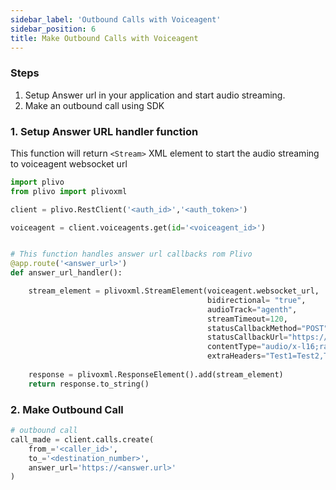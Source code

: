 ```yaml
---
sidebar_label: 'Outbound Calls with Voiceagent'
sidebar_position: 6
title: Make Outbound Calls with Voiceagent
---
```


### Steps

1. Setup Answer url in your application and start audio streaming.
2. Make an outbound call using SDK


### 1. Setup Answer URL handler function
This function will return `<Stream>` XML element to start the audio streaming to voiceagent websocket url

```python
import plivo
from plivo import plivoxml

client = plivo.RestClient('<auth_id>','<auth_token>')

voiceagent = client.voiceagents.get(id='<voiceagent_id>')


# This function handles answer url callbacks rom Plivo
@app.route('<answer_url>')
def answer_url_handler():

    stream_element = plivoxml.StreamElement(voiceagent.websocket_url, 
                                            bidirectional= "true",
                                            audioTrack="agenth",
                                            streamTimeout=120,
                                            statusCallbackMethod="POST",
                                            statusCallbackUrl="https://yourdomain.com/events/",
                                            contentType="audio/x-l16;rate=8000",
                                            extraHeaders="Test1=Test2,Test3=Test4")
    
    response = plivoxml.ResponseElement().add(stream_element)
    return response.to_string()
```

### 2. Make Outbound Call

```python
# outbound call
call_made = client.calls.create(
    from_='<caller_id>',
    to_='<destination_number>',
    answer_url='https://<answer.url>'
)
```


